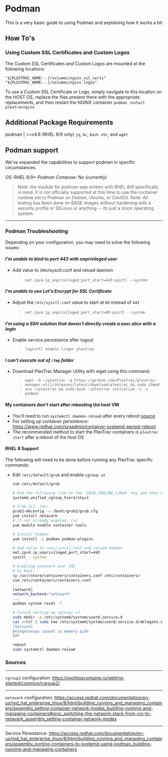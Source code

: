 # Podman

This is a very basic guide to using Podman and explaining how it works a bit

## How To's

### Using Custom SSL Certificates and Custom Logos

The Custom SSL Certificates and Custom Logos are mounted at the following locations:

```shell
"${PLEXTRAC_HOME:-.}/volumes/nginx_ssl_certs"
"${PLEXTRAC_HOME:-.}/volumes/nginx_logos"
```

To use a Custom SSL Certificate or Logo, simply navigate to this location on the HOST OS, replace the files present there with the appropriate replacements, and then restart the NGINX container `podman restart plextracnginx`

## Additional Package Requirements

podman | >=v4.6 (RHEL 8/9 only)
`jq`, `bc`, `bash v5+`, and `wget`

## Podman support

We've expanded the capabilities to support podman in specific circumstances.

*OS:* RHEL 8/9+
*Podman Compose:* No (currently)

> Note: the module for podman was written with RHEL 8/9 specifically in mind. It is not officially supported at this time to use the container runtime set to Podman on Debian, Ubuntu, or CentOS.
> Note: All testing has been done on BASE images without hardening with a security profile or SELinux or anything -- its just a stock operating system.

---


### Podman Troubleshooting

Depending on your configuration, you may need to solve the following issues:

#### *I'm unable to bind to port 443 with unprivileged user*

- Add value to /etc/sysctl.conf and reload daemon
    > `net.ipv4.ip_unprivileged_port_start=443`
    > `sysctl --system`

#### *I'm unable to use Let's Encrypt for SSL Certificate*

- Adjust the `/etc/sysctl.conf` value to start at `80` instead of `443`
    > `net.ipv4.ip_unprivileged_port_start=80`
    > `sysctl --system`

#### *I'm using a SSH solution that doesn't directly create a user.slice with a login*

- Enable service persistance after logout
    > `loginctl enable-linger plextrac`

#### *I can't execute out of `/tmp` folder*

- Download PlexTrac Manager Utility with wget using this command:
    > `wget -O ~/plextrac -q https://github.com/PlexTrac/plextrac-manager-util/releases/latest/download/plextrac && sudo chmod a+x ~/plextrac && sudo bash ~/plextrac initialize -v -c podman`

#### My containers don't start after rebooting the host VM

- You'll need to run `systemctl daemon-reload` after every reboot [source](https://bugzilla.redhat.com/show_bug.cgi?id=1897579)
- For setting up container persistence: https://www.redhat.com/sysadmin/container-systemd-persist-reboot
- The recommended method to start the PlexTrac containers is `plextrac start` after a reboot of the host OS

#### RHEL 8 Support

The following will need to be done before running any PlexTrac specific commands:

- Edit `/etc/default/grub` and enable `cgroup v2`

    ```bash
    vim /etc/default/grub

    # Add the following line to the `GRUB_CMDLINE_LINUX` key and then save
    systemd.unified_cgroup_hierarchy=1

    # From CLI, run:
    grub2-mkconfig -o /boot/grub2/grub.cfg
    yum install netavark
    # If not already enabled, run
    yum module enable container-tools

    # Install Podman
    yum install -y podman podman-plugins

    # Add value to /etc/sysctl.conf and reload daemon
    net.ipv4.ip_unprivileged_port_start=443
    sysctl --system
    
    # Enabling netavark over CNI
    # As Root:
    cp /usr/share/containers/containers.conf /etc/containers/
    vim /etc/containers/containers.conf
    ...
    [network]
    network_backend="netavark"
    ...
    podman system reset -f

    # Finish setting up cgroups v2
    sudo mkdir -p /etc/systemd/system/user@.service.d
    cat <<EOF | sudo tee /etc/systemd/system/user@.service.d/delegate.conf
    [Service]
    Delegate=cpu cpuset io memory pids
    EOF

    reboot
    sudo systemctl daemon-reload
    ```

### Sources

---
`cgroup2` configuration: <https://rootlesscontaine.rs/getting-started/common/cgroup2/>

---
`netavark` configuration: <https://access.redhat.com/documentation/en-us/red_hat_enterprise_linux/8/html/building_running_and_managing_containers/assembly_setting-container-network-modes_building-running-and-managing-containers#proc_switching-the-network-stack-from-cni-to-netavark_assembly_setting-container-network-modes>

---
Service Persistance: <https://access.redhat.com/documentation/en-us/red_hat_enterprise_linux/8/html/building_running_and_managing_containers/assembly_porting-containers-to-systemd-using-podman_building-running-and-managing-containers>

